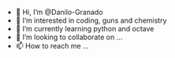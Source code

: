 - 👋 Hi, I’m @Danilo-Granado
- 👀 I’m interested in coding, guns and chemistry
- 🌱 I’m currently learning python and octave
- 💞️ I’m looking to collaborate on ...
- 📫 How to reach me ...

<!---
Danilo-Granado/Danilo-Granado is a ✨ special ✨ repository because its `README.md` (this file) appears on your GitHub profile.
You can click the Preview link to take a look at your changes.
--->
